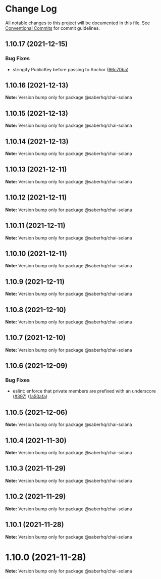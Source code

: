 # Change Log

All notable changes to this project will be documented in this file.
See [Conventional Commits](https://conventionalcommits.org) for commit guidelines.

## 1.10.17 (2021-12-15)


### Bug Fixes

* stringify PublicKey before passing to Anchor ([66c70ba](https://github.com/saber-hq/saber-common/commit/66c70ba0c6fd88e9eb8a9361ce31c6c157d2f37d))





## 1.10.16 (2021-12-13)

**Note:** Version bump only for package @saberhq/chai-solana





## 1.10.15 (2021-12-13)

**Note:** Version bump only for package @saberhq/chai-solana





## 1.10.14 (2021-12-13)

**Note:** Version bump only for package @saberhq/chai-solana





## 1.10.13 (2021-12-11)

**Note:** Version bump only for package @saberhq/chai-solana





## 1.10.12 (2021-12-11)

**Note:** Version bump only for package @saberhq/chai-solana





## 1.10.11 (2021-12-11)

**Note:** Version bump only for package @saberhq/chai-solana





## 1.10.10 (2021-12-11)

**Note:** Version bump only for package @saberhq/chai-solana





## 1.10.9 (2021-12-11)

**Note:** Version bump only for package @saberhq/chai-solana





## 1.10.8 (2021-12-10)

**Note:** Version bump only for package @saberhq/chai-solana





## 1.10.7 (2021-12-10)

**Note:** Version bump only for package @saberhq/chai-solana





## 1.10.6 (2021-12-09)


### Bug Fixes

* eslint: enforce that private members are prefixed with an underscore ([#397](https://github.com/saber-hq/saber-common/issues/397)) ([1a50afa](https://github.com/saber-hq/saber-common/commit/1a50afaf13cb4389ba009fd4bdf206a4db2cad93))





## 1.10.5 (2021-12-06)

**Note:** Version bump only for package @saberhq/chai-solana





## 1.10.4 (2021-11-30)

**Note:** Version bump only for package @saberhq/chai-solana





## 1.10.3 (2021-11-29)

**Note:** Version bump only for package @saberhq/chai-solana





## 1.10.2 (2021-11-29)

**Note:** Version bump only for package @saberhq/chai-solana





## 1.10.1 (2021-11-28)

**Note:** Version bump only for package @saberhq/chai-solana





# 1.10.0 (2021-11-28)

**Note:** Version bump only for package @saberhq/chai-solana
